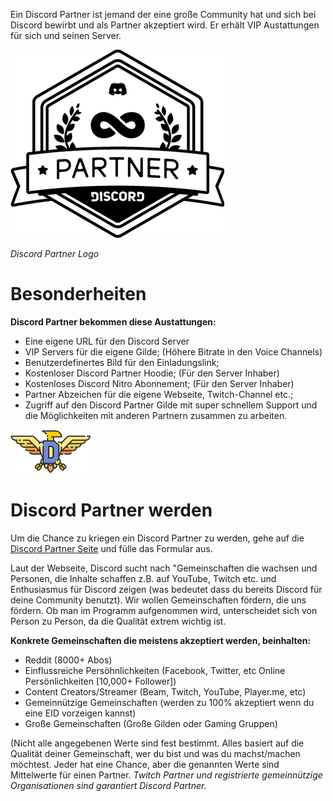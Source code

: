 <!-- TITLE: Partner -->

Ein Discord Partner ist jemand der eine große Community hat und sich bei Discord bewirbt und als Partner akzeptiert wird. Er erhält VIP Austattungen für sich und seinen Server. 

![Partnerlogo](/uploads/partner/partnerlogo.png "Partnerlogo")

*Discord Partner Logo*

# Besonderheiten
**Discord Partner bekommen diese Austattungen:**
* Eine eigene URL für den Discord Server
* VIP Servers für die eigene Gilde; (Höhere Bitrate in den Voice Channels)
* Benutzerdefinertes Bild für den Einladungslink;
* Kostenloser Discord Partner Hoodie; (Für den Server Inhaber)
* Kostenloses Discord Nitro Abonnement; (Für den Server Inhaber)
* Partner Abzeichen für die eigene Webseite, Twitch-Channel etc.;
* Zugriff auf den Discord Partner Gilde mit super schnellem Support und die Möglichkeiten mit anderen Partnern zusammen zu arbeiten.

![Njjbheg](/uploads/partner/njjbheg.png "Njjbheg")

# Discord Partner werden
Um die Chance zu kriegen ein Discord Partner zu werden, gehe auf die [Discord Partner Seite](http://discordapp.com/partners) und fülle das Formular aus.

Laut der Webseite, Discord sucht nach "Gemeinschaften die wachsen und Personen, die Inhalte schaffen z.B. auf YouTube, Twitch etc. und Enthusiasmus für Discord zeigen (was bedeutet dass du bereits Discord für deine Community benutzt). Wir wollen Gemeinschaften fördern, die uns fördern. Ob man im Programm aufgenommen wird, unterscheidet sich von Person zu Person, da die Qualität extrem wichtig ist. 

**Konkrete Gemeinschaften die meistens akzeptiert werden, beinhalten:**
* Reddit (8000+ Abos)
* Einflussreiche Persöhnlichkeiten (Facebook, Twitter, etc Online Persönlichkeiten [10,000+ Follower])
* Content Creators/Streamer (Beam, Twitch, YouTube, Player.me, etc)
* Gemeinnützige Gemeinschaften (werden zu 100% akzeptiert wenn du eine EID vorzeigen kannst)
* Große Gemeinschaften (Große Gilden oder Gaming Gruppen)

(Nicht alle angegebenen Werte sind fest bestimmt. Alles basiert auf die Qualität deiner Gemeinschaft, wer du bist und was du machst/machen möchtest. Jeder hat eine Chance, aber die genannten Werte sind Mittelwerte für einen Partner.
*Twitch Partner und registrierte gemeinnützige Organisationen sind garantiert Discord Partner.*